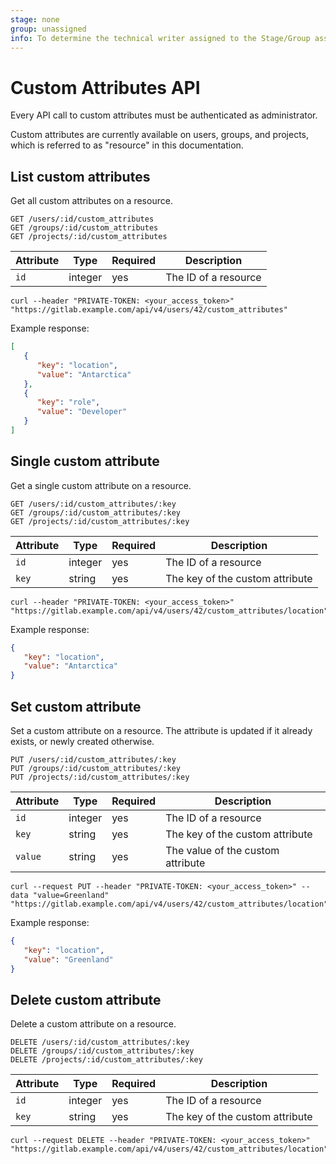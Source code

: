 ```yaml
---
stage: none
group: unassigned
info: To determine the technical writer assigned to the Stage/Group associated with this page, see https://about.gitlab.com/handbook/engineering/ux/technical-writing/#assignments
---
```


# Custom Attributes API

Every API call to custom attributes must be authenticated as administrator.

Custom attributes are currently available on users, groups, and projects,
which is referred to as "resource" in this documentation.

## List custom attributes

Get all custom attributes on a resource.

```plaintext
GET /users/:id/custom_attributes
GET /groups/:id/custom_attributes
GET /projects/:id/custom_attributes
```

| Attribute | Type | Required | Description |
| --------- | ---- | -------- | ----------- |
| `id` | integer | yes | The ID of a resource |

```shell
curl --header "PRIVATE-TOKEN: <your_access_token>" "https://gitlab.example.com/api/v4/users/42/custom_attributes"
```

Example response:

```json
[
   {
      "key": "location",
      "value": "Antarctica"
   },
   {
      "key": "role",
      "value": "Developer"
   }
]
```

## Single custom attribute

Get a single custom attribute on a resource.

```plaintext
GET /users/:id/custom_attributes/:key
GET /groups/:id/custom_attributes/:key
GET /projects/:id/custom_attributes/:key
```

| Attribute | Type | Required | Description |
| --------- | ---- | -------- | ----------- |
| `id` | integer | yes | The ID of a resource |
| `key` | string | yes | The key of the custom attribute |

```shell
curl --header "PRIVATE-TOKEN: <your_access_token>" "https://gitlab.example.com/api/v4/users/42/custom_attributes/location"
```

Example response:

```json
{
   "key": "location",
   "value": "Antarctica"
}
```

## Set custom attribute

Set a custom attribute on a resource. The attribute is updated if it already exists,
or newly created otherwise.

```plaintext
PUT /users/:id/custom_attributes/:key
PUT /groups/:id/custom_attributes/:key
PUT /projects/:id/custom_attributes/:key
```

| Attribute | Type | Required | Description |
| --------- | ---- | -------- | ----------- |
| `id` | integer | yes | The ID of a resource |
| `key` | string | yes | The key of the custom attribute |
| `value` | string | yes | The value of the custom attribute |

```shell
curl --request PUT --header "PRIVATE-TOKEN: <your_access_token>" --data "value=Greenland" "https://gitlab.example.com/api/v4/users/42/custom_attributes/location"
```

Example response:

```json
{
   "key": "location",
   "value": "Greenland"
}
```

## Delete custom attribute

Delete a custom attribute on a resource.

```plaintext
DELETE /users/:id/custom_attributes/:key
DELETE /groups/:id/custom_attributes/:key
DELETE /projects/:id/custom_attributes/:key
```

| Attribute | Type | Required | Description |
| --------- | ---- | -------- | ----------- |
| `id` | integer | yes | The ID of a resource |
| `key` | string | yes | The key of the custom attribute |

```shell
curl --request DELETE --header "PRIVATE-TOKEN: <your_access_token>" "https://gitlab.example.com/api/v4/users/42/custom_attributes/location"
```
